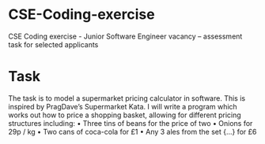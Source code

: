 # CSE-Coding-exercise
CSE Coding exercise - Junior Software Engineer vacancy – assessment task for selected applicants

# Task
The task is to model a supermarket pricing calculator in software. This is inspired by PragDave’s
Supermarket Kata.
I will write a program which works out how to price a shopping basket, allowing for
different pricing structures including:
• Three tins of beans for the price of two
• Onions for 29p / kg
• Two cans of coca-cola for £1
• Any 3 ales from the set {...} for £6
